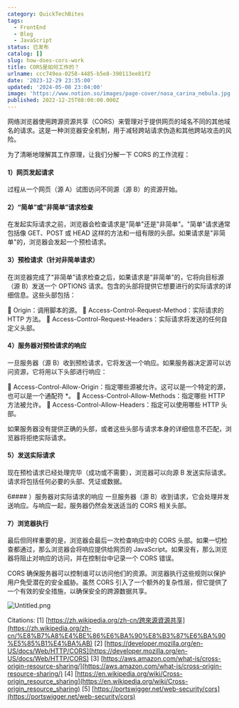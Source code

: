 ```yaml
---
category: QuickTechBites
tags:
  - FrontEnd
  - Blog
  - JavaScript
status: 已发布
catalog: []
slug: how-does-cors-work
title: CORS是如何工作的？
urlname: ccc749ea-0258-4485-b5e8-390113ee81f2
date: '2023-12-29 23:35:00'
updated: '2024-05-08 23:04:00'
image: 'https://www.notion.so/images/page-cover/nasa_carina_nebula.jpg'
published: 2022-12-25T08:00:00.000Z
---
```


网络浏览器使用跨源资源共享（CORS）来管理对于提供网页的域名不同的其他域名的请求。这是一种浏览器安全机制，用于减轻跨站请求伪造和其他跨站攻击的风险。


为了清晰地理解其工作原理，让我们分解一下 CORS 的工作流程：


#### 1）网页发起请求
过程从一个网页（源 A）试图访问不同源（源 B）的资源开始。


#### 2）“简单”或“非简单”请求检查
在发起实际请求之前，浏览器会检查请求是"简单"还是"非简单"。"简单"请求通常包括像 GET、POST 或 HEAD 这样的方法和一组有限的头部。如果请求是"非简单"的，浏览器会发起一个预检请求。


#### 3）预检请求（针对非简单请求）
在浏览器完成了“非简单”请求检查之后，如果请求是“非简单”的，它将向目标源（源 B）发送一个 OPTIONS 请求。包含的头部将提供它想要进行的实际请求的详细信息。这些头部包括：


🔸 Origin：调用脚本的源。
🔸 Access-Control-Request-Method：实际请求的 HTTP 方法。
🔸 Access-Control-Request-Headers：实际请求将发送的任何自定义头部。


#### 4）服务器对预检请求的响应
一旦服务器（源 B）收到预检请求，它将发送一个响应。如果服务器决定源可以访问资源，它将用以下头部进行响应：


🔹 Access-Control-Allow-Origin：指定哪些源被允许。这可以是一个特定的源，也可以是一个通配符 *。
🔹 Access-Control-Allow-Methods：指定哪些 HTTP 方法被允许。
🔹 Access-Control-Allow-Headers：指定可以使用哪些 HTTP 头部。


如果服务器没有提供正确的头部，或者这些头部与请求本身的详细信息不匹配，浏览器将拒绝实际请求。


#### 5）发送实际请求
现在预检请求已经处理完毕（成功或不需要），浏览器可以向源 B 发送实际请求。请求将包括任何必要的头部、凭证或数据。


6#### ）服务器对实际请求的响应
一旦服务器（源 B）收到请求，它会处理并发送响应。与响应一起，服务器仍然会发送适当的 CORS 相关头部。


#### 7）浏览器执行
最后但同样重要的是，浏览器会最后一次检查响应中的 CORS 头部。如果一切检查都通过，那么浏览器会将响应提供给网页的 JavaScript。如果没有，那么浏览器将阻止对响应的访问，并在控制台中记录一个 CORS 错误。


CORS 确保服务器可以控制谁可以访问他们的资源。浏览器执行这些规则以保护用户免受潜在的安全威胁。虽然 CORS 引入了一个额外的复杂性层，但它提供了一个有效的安全措施，以确保安全的跨源数据共享。


![Untitled.png](https://prod-files-secure.s3.us-west-2.amazonaws.com/5d24fe63-e567-4804-86f9-9fdc62e13082/b3deb140-f22b-4520-bcee-759301567801/Untitled.png?X-Amz-Algorithm=AWS4-HMAC-SHA256&X-Amz-Content-Sha256=UNSIGNED-PAYLOAD&X-Amz-Credential=ASIAZI2LB466Q6Y65ESU%2F20250308%2Fus-west-2%2Fs3%2Faws4_request&X-Amz-Date=20250308T053303Z&X-Amz-Expires=3600&X-Amz-Security-Token=IQoJb3JpZ2luX2VjEA0aCXVzLXdlc3QtMiJHMEUCIQDkBZx6QtUCwd3MxU2VcuTBO1NlrmqoKvWPIc26HctsZgIgS3VaEn1NPKv8AE2RV4cI%2B%2BwVKNC6cudR%2FQENqkiwVkQq%2FwMIVhAAGgw2Mzc0MjMxODM4MDUiDMsYjrt5h%2FdnAzwv%2FyrcA1VK4e3sZzbzY%2FKkjNzZ%2BNDpcTtB6ACuoKO%2B%2FA1kLS5LOwglu5Mm877%2BLQG8MGuGLCMtM10UIKyNN%2BRqRcXP369KoLqh7GfjPJMMEWHhkok9t%2BqGo0WEi4ovV9JlJ9mpsS3Es3qyXDcgTQDBG6zi%2B2lNrQXZZWMgCTeBhmnr4MeDLLbDsE9MzdpwCA8a1FiBvNwvciRMAUPM36snfaqzfjA%2BFgSC0fhaOIh5KEKdzkz9QfFIdvohMkrUBmwAHpyk9rGym%2Boc26xoAsO1ws49EQaNG0nhFXpnXa5vrOHqLryvVYtfzXOCABrHk4fjsfO%2FRpgtYa7EMyvMeQSqNChAG3o0bNyJD1J9bItguEZ%2FeUNgcgjDNHMmtYXkaPW0yYg524LqmH8hiH0rlPTaKD9eTZKck8s%2FJzTUmT6%2FUe2eBAGhqtXEX4urVzhJXkEk727ElNDRqKOSuVtabz1oQjsrKHbOtO9%2BOCOcsIcmA1W4alEoAuP2ceeKONLPQrix6Nalb2NJ%2FhA9%2FQ1YiOt1f9GTK%2FohqSy8O%2B9P7QHLpmyabhGkKlLi%2Bb9z30SYXiRyjUsbDq80ZXx%2BVRlf4A1bdfOV6tPRVkm7Wiyizxb7k65mD%2BOe62cwUj2%2BsN9drcvkMNybr74GOqUBWyfK2HkEJ280K3bgNdJKFm0djVplrtXnS5DMepi9pOJX%2Bl54dN%2BcO8pZAbFKRDxWLmnK8WiFoVHm%2BPSjzOPetvD%2B98YZJMsGr%2FstRzS53eW50yfTAoSp7AotsvHuyDbblHJb06EkvnHIj8tIGsQ5L5n67X6XqE0IeHpDaLh5QWoxajYolH6M1WhUikVRmAwcKlYp5nqqAAe50tmPVgYvdPXZTGYf&X-Amz-Signature=d2b0bd976fe1db186a123f137ebb47d78ae35c8ce93837963b6c8ed220501d64&X-Amz-SignedHeaders=host&x-id=GetObject)


Citations:
[1] [https://zh.wikipedia.org/zh-cn/跨來源資源共享](https://zh.wikipedia.org/zh-cn/%E8%B7%A8%E4%BE%86%E6%BA%90%E8%B3%87%E6%BA%90%E5%85%B1%E4%BA%AB)
[2] [https://developer.mozilla.org/en-US/docs/Web/HTTP/CORS](https://developer.mozilla.org/en-US/docs/Web/HTTP/CORS)
[3] [https://aws.amazon.com/what-is/cross-origin-resource-sharing/](https://aws.amazon.com/what-is/cross-origin-resource-sharing/)
[4] [https://en.wikipedia.org/wiki/Cross-origin_resource_sharing](https://en.wikipedia.org/wiki/Cross-origin_resource_sharing)
[5] [https://portswigger.net/web-security/cors](https://portswigger.net/web-security/cors)

